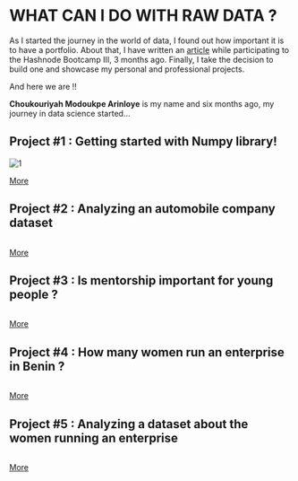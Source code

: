 # WHAT CAN I DO WITH RAW DATA ?
As I started the journey in the world of data, I found out how important it is to have a portfolio. About that, I have written an [article](https://acma.hashnode.dev/my-plans-about-creating-a-portfolio-cko63wk580apo94s1dwyl61tp) while participating to the Hashnode Bootcamp III, 3 months ago. Finally, I take the decision to build one and showcase my personal and professional projects.

And here we are !!

**Choukouriyah Modoukpe Arinloye** is my name and six months ago, my journey in data science started... 

## Project #1 : Getting started with Numpy library!

![1](https://user-images.githubusercontent.com/35114647/127143679-493d7aff-4f8f-44df-92f2-f8f4acd8e7c9.png)

[More](https://github.com/ModoukpeA/Numpy_SCA_Projects/)

## Project #2 : Analyzing an automobile company dataset

![]()

[More](https://github.com/ModoukpeA/Pandas_SCA_Projects/)

## Project #3 : Is mentorship important for young people ?

![]()

[More](https://github.com/ModoukpeA/DataScience_Ovation_Consult/blob/main/the_importance_of_mentorship.ipynb)

## Project #4 : How many women run an enterprise in Benin ?

![]()

[More](https://github.com/ModoukpeA/DataScience_Ovation_Consult/blob/main/how_many_women_own_startups.ipynb)

## Project #5 : Analyzing a dataset about the women running an enterprise

![]()

[More]()
